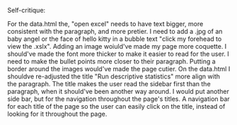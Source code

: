 Self-critique:

For the data.html the, "open excel" needs to have text bigger, more consistent with the paragraph, and more pretier. I need to add a .jpg of an baby angel or the face of hello kitty in a bubble text "click my forehead to view the .xslx". Adding an image woiuld've made my page more coquette. I should've made the font more thicker to make it easier to read for the user. I need to make the bullet points more closer to their paragraph. Putting a border around the images would've made the page cutier. On the data.html I shouldve re-adjusted the title "Run descriptive statistics" more align with the paragraph. The title makes the user read the sidebar first than the paragraph, when it should've been another way around. I would put another side bar, but for the navigation throughout the page's titles. A navigation bar for each title of the page so the user can easily click on the title, instead of looking for it throughout the page.